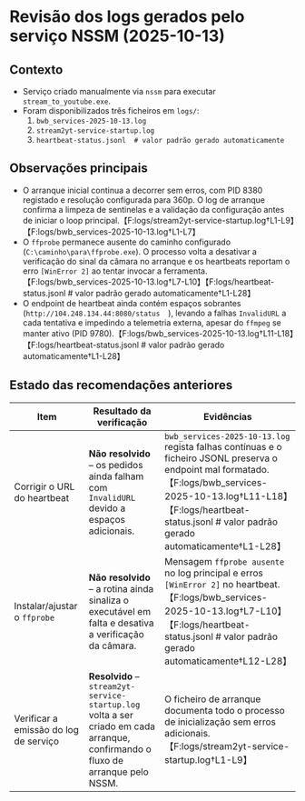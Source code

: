 # Revisão dos logs gerados pelo serviço NSSM (2025-10-13)

## Contexto
- Serviço criado manualmente via `nssm` para executar `stream_to_youtube.exe`.
- Foram disponibilizados três ficheiros em `logs/`:
  1. `bwb_services-2025-10-13.log`
  2. `stream2yt-service-startup.log`
  3. `heartbeat-status.jsonl  # valor padrão gerado automaticamente`

## Observações principais
- O arranque inicial continua a decorrer sem erros, com PID 8380 registado e resolução configurada para 360p. O log de arranque confirma a limpeza de sentinelas e a validação da configuração antes de iniciar o loop principal.【F:logs/stream2yt-service-startup.log†L1-L9】【F:logs/bwb_services-2025-10-13.log†L1-L7】
- O `ffprobe` permanece ausente do caminho configurado (`C:\caminho\para\ffprobe.exe`). O processo volta a desativar a verificação do sinal da câmara no arranque e os heartbeats reportam o erro `[WinError 2]` ao tentar invocar a ferramenta.【F:logs/bwb_services-2025-10-13.log†L7-L10】【F:logs/heartbeat-status.jsonl  # valor padrão gerado automaticamente†L1-L28】
- O endpoint de heartbeat ainda contém espaços sobrantes (`http://104.248.134.44:8080/status  `), levando a falhas `InvalidURL` a cada tentativa e impedindo a telemetria externa, apesar do `ffmpeg` se manter ativo (PID 9780).【F:logs/bwb_services-2025-10-13.log†L11-L18】【F:logs/heartbeat-status.jsonl  # valor padrão gerado automaticamente†L1-L28】

## Estado das recomendações anteriores
| Item | Resultado da verificação | Evidências |
| --- | --- | --- |
| Corrigir o URL do heartbeat | **Não resolvido** – os pedidos ainda falham com `InvalidURL` devido a espaços adicionais. | `bwb_services-2025-10-13.log` regista falhas contínuas e o ficheiro JSONL preserva o endpoint mal formatado.【F:logs/bwb_services-2025-10-13.log†L11-L18】【F:logs/heartbeat-status.jsonl  # valor padrão gerado automaticamente†L1-L28】 |
| Instalar/ajustar o `ffprobe` | **Não resolvido** – a rotina ainda sinaliza o executável em falta e desativa a verificação da câmara. | Mensagem `ffprobe ausente` no log principal e erros `[WinError 2]` no heartbeat.【F:logs/bwb_services-2025-10-13.log†L7-L10】【F:logs/heartbeat-status.jsonl  # valor padrão gerado automaticamente†L12-L28】 |
| Verificar a emissão do log de serviço | **Resolvido** – `stream2yt-service-startup.log` volta a ser criado em cada arranque, confirmando o fluxo de arranque pelo NSSM. | O ficheiro de arranque documenta todo o processo de inicialização sem erros adicionais.【F:logs/stream2yt-service-startup.log†L1-L9】 |
